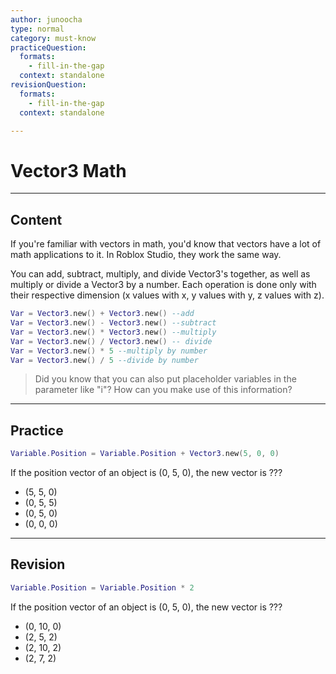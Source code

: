 ```yaml
---
author: junoocha
type: normal
category: must-know
practiceQuestion:
  formats:
    - fill-in-the-gap
  context: standalone
revisionQuestion:
  formats:
    - fill-in-the-gap
  context: standalone

---
```


# Vector3 Math
---

## Content
If you're familiar with vectors in math, you'd know that vectors have a lot of math applications to it. In Roblox Studio, they work the same way.

You can add, subtract, multiply, and divide Vector3's together, as well as multiply or divide a Vector3 by a number. Each operation is done only with their respective dimension (x values with x, y values with y, z values with z).
```lua
Var = Vector3.new() + Vector3.new() --add
Var = Vector3.new() - Vector3.new() --subtract
Var = Vector3.new() * Vector3.new() --multiply
Var = Vector3.new() / Vector3.new() -- divide
Var = Vector3.new() * 5 --multiply by number
Var = Vector3.new() / 5 --divide by number
```
> Did you know that you can also put placeholder variables in the parameter like "i"? How can you make use of this information?

---

## Practice

```lua
Variable.Position = Variable.Position + Vector3.new(5, 0, 0)
```
If the position vector of an object is (0, 5, 0), the new vector is ???
- (5, 5, 0)
- (0, 5, 5)
- (0, 5, 0)
- (0, 0, 0)

---

## Revision

```lua
Variable.Position = Variable.Position * 2
```
If the position vector of an object is (0, 5, 0), the new vector is ???
- (0, 10, 0)
- (2, 5, 2)
- (2, 10, 2)
- (2, 7, 2)